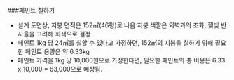 ###페인트 칠하기
- 설계 도면상, 지붕 면적은 152㎡(46평)로 나옴
지붕 색깔은 외벽과의 조화, 햋빛 반사율을 고려해 회색으로 결정 
- 페인트 1kg 당 24㎡를 칠할 수 있다고 가정하면, 152㎡의 지붕을 칠하기 위해 필요한 페인트 용량은 약 6.33kg 
- 페인트 가격을 1kg 당 10,000원으로 가정한다면, 필요한 페인트의 총 비용은 6.33 x 10,000 = 63,000으로 예상됨. 

